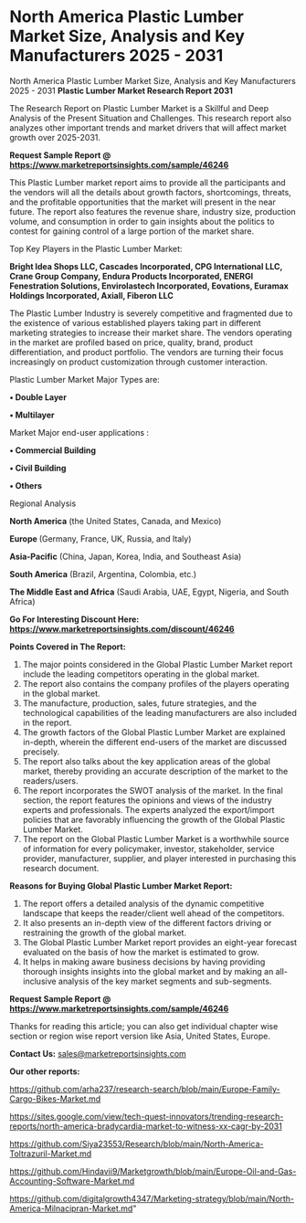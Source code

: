 # North America Plastic Lumber Market Size, Analysis and Key Manufacturers 2025 - 2031
North America Plastic Lumber Market Size, Analysis and Key Manufacturers 2025 - 2031
<strong>Plastic Lumber Market Research Report 2031</strong>

The Research Report on Plastic Lumber Market is a Skillful and Deep Analysis of the Present Situation and Challenges. This research report also analyzes other important trends and market drivers that will affect market growth over 2025-2031.

<strong>Request Sample Report @ <a href=https://www.marketreportsinsights.com/sample/46246>https://www.marketreportsinsights.com/sample/46246</a></strong>

This Plastic Lumber market report aims to provide all the participants and the vendors will all the details about growth factors, shortcomings, threats, and the profitable opportunities that the market will present in the near future. The report also features the revenue share, industry size, production volume, and consumption in order to gain insights about the politics to contest for gaining control of a large portion of the market share.

Top Key Players in the Plastic Lumber Market:

<strong>Bright Idea Shops LLC, Cascades Incorporated, CPG International LLC, Crane Group Company, Endura Products Incorporated, ENERGI Fenestration Solutions, Envirolastech Incorporated, Eovations, Euramax Holdings Incorporated, Axiall, Fiberon LLC</strong>

The Plastic Lumber Industry is severely competitive and fragmented due to the existence of various established players taking part in different marketing strategies to increase their market share. The vendors operating in the market are profiled based on price, quality, brand, product differentiation, and product portfolio. The vendors are turning their focus increasingly on product customization through customer interaction.

Plastic Lumber Market Major Types are:

<strong>•  Double Layer

•  Multilayer</strong>

Market Major end-user applications :

<strong>•  Commercial Building

•  Civil Building

•  Others</strong>

Regional Analysis

</u><strong><b>North America</b></strong> (the United States, Canada, and Mexico)

<strong><b>Europe </b></strong>(Germany, France, UK, Russia, and Italy)

<strong><b>Asia-Pacific</b></strong> (China, Japan, Korea, India, and Southeast Asia)

<strong><b>South America</b></strong> (Brazil, Argentina, Colombia, etc.)

<strong><b>The Middle East and Africa</b></strong> (Saudi Arabia, UAE, Egypt, Nigeria, and South Africa)

<strong>Go For Interesting Discount Here: <a href=https://www.marketreportsinsights.com/discount/46246>https://www.marketreportsinsights.com/discount/46246</a></strong>

<strong>Points Covered in The Report:</strong>
<ol>
  <li>The major points considered in the Global Plastic Lumber Market report include the leading competitors operating in the global market.</li>
  <li>The report also contains the company profiles of the players operating in the global market.</li>
  <li>The manufacture, production, sales, future strategies, and the technological capabilities of the leading manufacturers are also included in the report.</li>
  <li>The growth factors of the Global Plastic Lumber Market are explained in-depth, wherein the different end-users of the market are discussed precisely.</li>
  <li>The report also talks about the key application areas of the global market, thereby providing an accurate description of the market to the readers/users.</li>
  <li>The report incorporates the SWOT analysis of the market. In the final section, the report features the opinions and views of the industry experts and professionals. The experts analyzed the export/import policies that are favorably influencing the growth of the Global Plastic Lumber Market.</li>
  <li>The report on the Global Plastic Lumber Market is a worthwhile source of information for every policymaker, investor, stakeholder, service provider, manufacturer, supplier, and player interested in purchasing this research document.</li>
</ol>
<strong>Reasons for Buying Global Plastic Lumber Market Report:</strong>

<ol>
  <li>The report offers a detailed analysis of the dynamic competitive landscape that keeps the reader/client well ahead of the competitors.</li>
  <li>It also presents an in-depth view of the different factors driving or restraining the growth of the global market.</li>
  <li>The Global Plastic Lumber Market report provides an eight-year forecast evaluated on the basis of how the market is estimated to grow.</li>
  <li>It helps in making aware business decisions by having providing thorough insights insights into the global market and by making an all-inclusive analysis of the key market segments and sub-segments.</li>
</ol>
<strong>Request Sample Report @ <a href=https://www.marketreportsinsights.com/sample/46246>https://www.marketreportsinsights.com/sample/46246</a></strong>


Thanks for reading this article; you can also get individual chapter wise section or region wise report version like Asia, United States, Europe.

<strong>Contact Us:</strong>
sales@marketreportsinsights.com

<strong>Our other reports:</strong>

<a href=https://github.com/arha237/research-search/blob/main/Europe-Family-Cargo-Bikes-Market.md>https://github.com/arha237/research-search/blob/main/Europe-Family-Cargo-Bikes-Market.md</a>

<a href=https://sites.google.com/view/tech-quest-innovators/trending-research-reports/north-america-bradycardia-market-to-witness-xx-cagr-by-2031>https://sites.google.com/view/tech-quest-innovators/trending-research-reports/north-america-bradycardia-market-to-witness-xx-cagr-by-2031</a>

<a href=https://github.com/Siya23553/Research/blob/main/North-America-Toltrazuril-Market.md>https://github.com/Siya23553/Research/blob/main/North-America-Toltrazuril-Market.md</a>

<a href=https://github.com/Hindavii9/Marketgrowth/blob/main/Europe-Oil-and-Gas-Accounting-Software-Market.md>https://github.com/Hindavii9/Marketgrowth/blob/main/Europe-Oil-and-Gas-Accounting-Software-Market.md</a>

<a href=https://github.com/digitalgrowth4347/Marketing-strategy/blob/main/North-America-Milnacipran-Market.md>https://github.com/digitalgrowth4347/Marketing-strategy/blob/main/North-America-Milnacipran-Market.md</a>"
